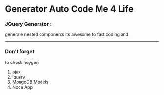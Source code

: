 # Generator Auto Code Me 4 Life

### JQuery Generator : 
generate nested components its awesome to fast coding and 

---

### **Don't forget** 
to check heygen 
1. ajax
2. jquery
3. MongoDB Models
4. Node App
